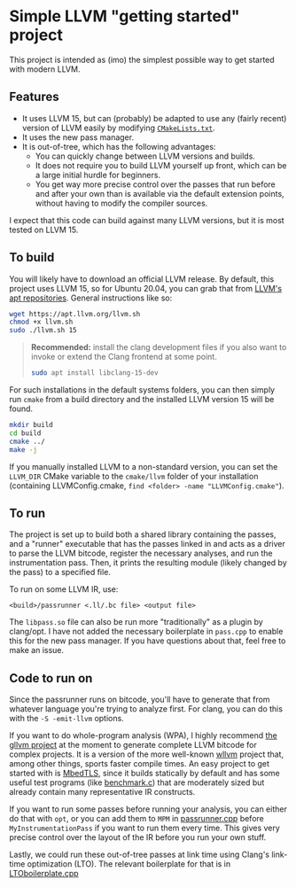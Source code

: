 # Simple LLVM "getting started" project

This project is intended as (imo) the simplest possible way to get started with modern LLVM. 

## Features
* It uses LLVM 15, but can (probably) be adapted to use any (fairly recent) version of LLVM easily by modifying [`CMakeLists.txt`](CMakeLists.txt). 
* It uses the new pass manager.
* It is out-of-tree, which has the following advantages:
    * You can quickly change between LLVM versions and builds.
    * It does not require you to build LLVM yourself up front, which can be a large initial hurdle for beginners.
    * You get way more precise control over the passes that run before and after your own than is available via the default extension points, without having to modify the compiler sources.

I expect that this code can build against many LLVM versions, but it is most tested on LLVM 15.

## To build
You will likely have to download an official LLVM release. By default, this project uses LLVM 15, so for Ubuntu 20.04, you can grab that from [LLVM's apt repositories](https://apt.llvm.org/). General instructions like so:
```bash
wget https://apt.llvm.org/llvm.sh
chmod +x llvm.sh
sudo ./llvm.sh 15
```

> **Recommended:** install the clang development files if you also want to invoke or extend the Clang frontend at some point.
> ```bash
> sudo apt install libclang-15-dev
> ```

For such installations in the default systems folders, you can then simply run `cmake` from a build directory and the installed LLVM version 15 will be found. 
```bash
mkdir build
cd build
cmake ../
make -j
```
If you manually installed LLVM to a non-standard version, you can set the `LLVM_DIR` CMake variable to the `cmake/llvm` folder of your installation (containing LLVMConfig.cmake, `find <folder> -name "LLVMConfig.cmake"`).  

## To run
The project is set up to build both a shared library containing the passes, and a "runner" executable that has the passes linked in and acts as a driver to parse the LLVM bitcode, register the necessary analyses, and run the instrumentation pass. Then, it prints the resulting module (likely changed by the pass) to a specified file.

To run on some LLVM IR, use:
```
<build>/passrunner <.ll/.bc file> <output file>
```

The `libpass.so` file can also be run more "traditionally" as a plugin by clang/opt. I have not added the necessary boilerplate in `pass.cpp` to enable this for the new pass manager. If you have questions about that, feel free to make an issue.

## Code to run on
Since the passrunner runs on bitcode, you'll have to generate that from whatever language you're trying to analyze first. For clang, you can do this with the `-S -emit-llvm` options.

If you want to do whole-program analysis (WPA), I highly recommend [the gllvm project](https://github.com/SRI-CSL/gllvm) at the moment to generate complete LLVM bitcode for complex projects. It is a version of the more well-known [wllvm](https://github.com/travitch/whole-program-llvm) project that, among other things, sports faster compile times. An easy project to get started with is [MbedTLS](https://github.com/Mbed-TLS/mbedtls), since it builds statically by default and has some useful test programs (like [benchmark.c](https://github.com/Mbed-TLS/mbedtls/blob/development/programs/test/benchmark.c)) that are moderately sized but already contain many representative IR constructs.

If you want to run some passes before running your analysis, you can either do that with `opt`, or you can add them to `MPM` in [passrunner.cpp](passrunner.cpp) before `MyInstrumentationPass` if you want to run them every time. This gives very precise control over the layout of the IR before you run your own stuff.

Lastly, we could run these out-of-tree passes at link time using Clang's link-time optimization (LTO). The relevant boilerplate for that is in [LTOboilerplate.cpp](/LTOboilerplate.cpp)
